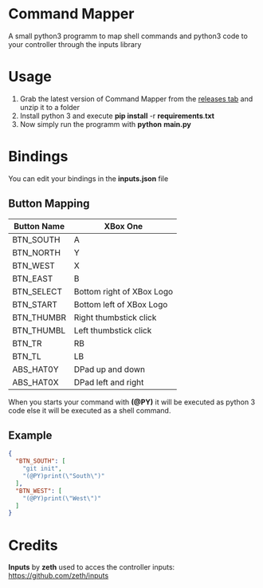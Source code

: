 # Command Mapper
A small python3 programm to map shell commands and python3 code to your controller through the inputs library

# Usage
1. Grab the latest version of Command Mapper from the [releases tab](https://github.com/Mika-Westphal/command-mapper/releases) and unzip it to a folder<br>
2. Install python 3 and execute **pip install** -r **requirements**.**txt**<br>
3. Now simply run the programm with **python** **main.py**

# Bindings
You can edit your bindings in the **inputs.json** file<br>
## Button Mapping

| Button Name | XBox One                  |
|-------------|---------------------------|
| BTN_SOUTH   | A                         |
| BTN_NORTH   | Y                         |
| BTN_WEST    | X                         |
| BTN_EAST    | B                         |
| BTN_SELECT  | Bottom right of XBox Logo |
| BTN_START   | Bottom left of XBox Logo  |
| BTN_THUMBR  | Right thumbstick click    |
| BTN_THUMBL  | Left thumbstick click     |
| BTN_TR      | RB                        |
| BTN_TL      | LB                        |
| ABS_HAT0Y   | DPad up and down          |
| ABS_HAT0X   | DPad left and right       |

When you starts your command with **(@PY)** it will be executed as python 3 code else it will be executed as a shell command.
## Example
```json
{
  "BTN_SOUTH": [
    "git init",
    "(@PY)print(\"South\")"
  ],
  "BTN_WEST": [
    "(@PY)print(\"West\")"
  ]
}
```
# Credits
**Inputs** by **zeth** used to acces the controller inputs: https://github.com/zeth/inputs
